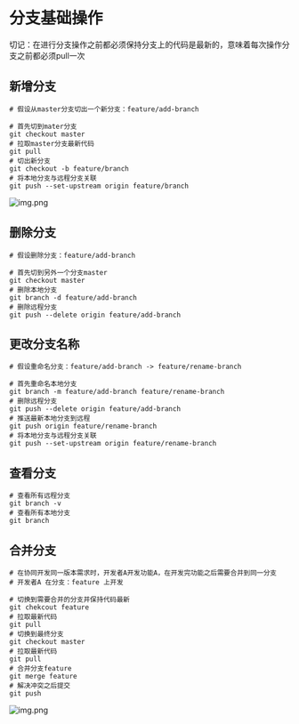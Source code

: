# 分支基础操作

切记：在进行分支操作之前都必须保持分支上的代码是最新的，意味着每次操作分支之前都必须pull一次

## 新增分支

```shell
# 假设从master分支切出一个新分支：feature/add-branch

# 首先切到mater分支
git checkout master
# 拉取master分支最新代码
git pull
# 切出新分支
git checkout -b feature/branch
# 将本地分支与远程分支关联
git push --set-upstream origin feature/branch
```

![img.png](/imgs/base/git-checkout-b.png)

## 删除分支

```shell
# 假设删除分支：feature/add-branch

# 首先切到另外一个分支master
git checkout master
# 删除本地分支
git branch -d feature/add-branch
# 删除远程分支
git push --delete origin feature/add-branch
```

## 更改分支名称

```shell
# 假设重命名分支：feature/add-branch -> feature/rename-branch

# 首先重命名本地分支
git branch -m feature/add-branch feature/rename-branch
# 删除远程分支
git push --delete origin feature/add-branch
# 推送最新本地分支到远程
git push origin feature/rename-branch
# 将本地分支与远程分支关联
git push --set-upstream origin feature/rename-branch
```

## 查看分支

```shell
# 查看所有远程分支
git branch -v
# 查看所有本地分支
git branch
```

## 合并分支

```shell
# 在协同开发同一版本需求时，开发者A开发功能A，在开发完功能之后需要合并到同一分支
# 开发者A 在分支：feature 上开发

# 切换到需要合并的分支并保持代码最新
git chekcout feature
# 拉取最新代码
git pull
# 切换到最终分支
git checkout master
# 拉取最新代码
git pull
# 合并分支feature
git merge feature
# 解决冲突之后提交
git push
```

![img.png](/imgs/base/merge-animation.gif)
